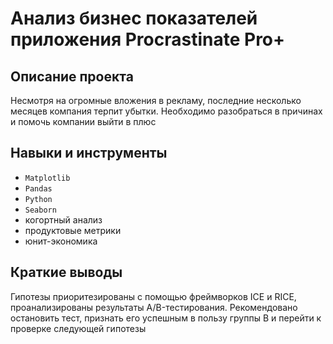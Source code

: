 # Анализ бизнес показателей приложения Procrastinate Pro+

## Описание проекта

Несмотря на огромные вложения в рекламу, последние несколько месяцев компания терпит убытки. Необходимо разобраться в причинах и помочь компании выйти в плюс

## Навыки и инструменты
- `Matplotlib`
- `Pandas`
- `Python`
- `Seaborn`
- когортный анализ
- продуктовые метрики
- юнит-экономика
  
## Краткие выводы
Гипотезы приоритезированы с помощью фреймворков ICE и RICE, проанализированы результаты A/B-тестирования. Рекомендовано остановить тест, признать его успешным в пользу группы B и перейти к проверке следующей гипотезы

